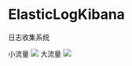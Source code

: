 # ElasticLogKibana
日志收集系统

小流量
![](https://i.imgur.com/goIYaLO.png)
大流量
![](https://i.imgur.com/j6ZQYgQ.png)